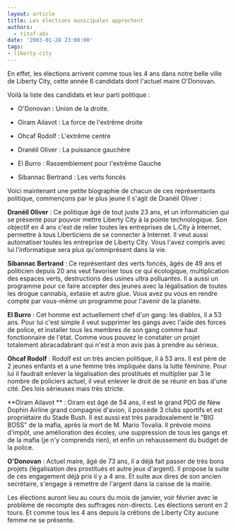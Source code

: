 ```yaml
---
layout: article
title: Les élections municipales approchent
authors:
  - titof-abs
date: '2003-01-28 23:00:00'
tags:
- liberty-city
---
```


En effet, les élections arrivent comme tous les 4 ans dans notre belle ville de Liberty City, cette année 6 candidats dont l'actuel maire O'Donovan.

Voilà la liste des candidats et leur parti politique :

- O'Donovan : Union de la droite.

- Oiram Ailavot : La force de l'extrême droite

- Ohcaf Rodolf : L'extrême centre

- Dranéil Oliver : La puissance gauchère

- El Burro : Rassemblement pour l'extrême Gauche

- Sibannac Bertrand : Les verts foncés

Voici maintenant une petite biographie de chacun de ces représentants politique, commençons par le plus jeune il s'agit de Dranéil Oliver :

**Dranéil Oliver** : Ce politique âgé de tout juste 23 ans, et un informaticien qui se présente pour pouvoir mettre Liberty City à la pointe technologique. Son objectif en 4 ans c'est de relier toutes les entreprises de L.City à Internet, permettre à tous Liberticiens de se connecter à Internet. Il veut aussi automatiser toutes les entreprise de Liberty City. Vous l'avez compris avec lui l'informatique sera plus qu'omniprésent dans la vie.

**Sibannac Bertrand** : Ce représentant des verts foncés, âgés de 49 ans et politicien depuis 20 ans veut favoriser tous ce qui écologique, multiplication des espaces verts, destructions des usines ultra polluantes. Il a aussi un programme pour ce faire accepter des jeunes avec la légalisation de toutes les drogue cannabis, extasie et autre glue. Vous avez pu vous en rendre compte par vous-même un programme pour l'avenir de la planète.

**El Burro** : Cet homme est actuellement chef d'un gang: les diablos, il a 53 ans. Pour lui c'est simple il veut supprimer les gangs avec l'aide des forces de police, et installer tous les membres de son gang comme haut fonctionnaire de l'état. Comme vous pouvez le constater un projet totalement abracadabrant qui n'est à mon avis pas à prendre au sérieux.

**Ohcaf Rodolf** : Rodolf est un très ancien politique, il à 53 ans. Il est père de 2 jeunes enfants et a une femme très impliquée dans la lutte féminine. Pour lui il faudrait enlever la légalisation des prostitués et multiplier par 3 le nombre de policiers actuel, il veut enlever le droit de se réunir en bas d'une cité. Des lois sérieuses mais très stricte.

\*\*Oiram Ailavot \*\* : Oiram est âgé de 54 ans, il est le grand PDG de New Dophin Airline grand compagnie d'avion, il possède 3 clubs sportifs et est propriétaire du Stade Bush. Il est aussi est très paradoxalement le "BIG BOSS" de la mafia, après la mort de M. Mario Tovalia. Il prévoie moins d'impôt, une amélioration des écoles, une suppression de tous les gangs et de la mafia (je n'y comprends rien), et enfin un rehaussement du budget de la police.

**O'Donovan** : Actuel maire, âgé de 73 ans, il a déjà fait passer de très bons projets (légalisation des prostitués et autre jeux d'argent). Il propose la suite de ces engagement déjà pris il y a 4 ans. Et suite aux dires de son ancien secrétaire, s'engage à remettre de l'argent dans la caisse de la mairie.

Les élections auront lieu au cours du mois de janvier, voir février avec le problème de recompte des suffrages non-directs. Les élections seront en 2 tours. Et comme tous les 4 ans depuis la crêtions de Liberty City aucune femme ne se présente.